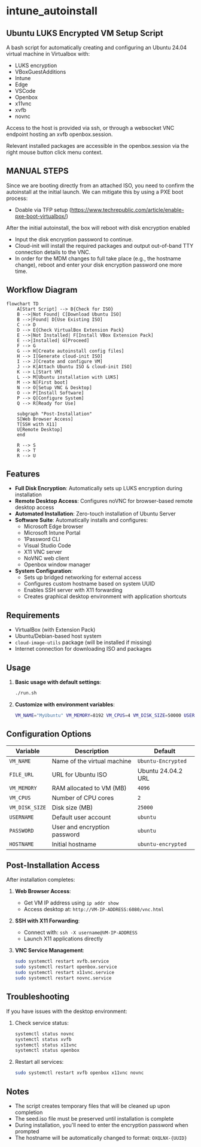# intune_autoinstall

## Ubuntu LUKS Encrypted VM Setup Script

A bash script for automatically creating and configuring an Ubuntu 24.04 virtual machine in Virtualbox with:
  - LUKS encryption
  - VBoxGuestAdditions
  - Intune
  - Edge
  - VSCode
  - Openbox
  - x11vnc
  - xvfb
  - novnc

Access to the host is provided via ssh, or through a websocket VNC endpoint hosting an xvfb openbox.session.

Relevant installed packages are accessible in the openbox.session via the right mouse button click menu context. 

## MANUAL STEPS

Since we are booting directly from an attached ISO, you need to confirm the autoinstall at the initial launch.
We can mitigate this by using a PXE boot process:
  - Doable via TFP setup (https://www.techrepublic.com/article/enable-pxe-boot-virtualbox/)

After the initial autoinstall, the box will reboot with disk encryption enabled
  - Input the disk encryption password to continue.
  - Cloud-init will install the required packages and output out-of-band TTY connection details to the VNC.
  - In order for the MDM changes to full take place (e.g., the hostname change), reboot and enter your disk encryption password one more time.

## Workflow Diagram

```mermaid
flowchart TD
    A[Start Script] --> B{Check for ISO}
    B -->|Not Found| C[Download Ubuntu ISO]
    B -->|Found| D[Use Existing ISO]
    C --> D
    D --> E{Check VirtualBox Extension Pack}
    E -->|Not Installed| F[Install VBox Extension Pack]
    E -->|Installed| G[Proceed]
    F --> G
    G --> H[Create autoinstall config files]
    H --> I[Generate cloud-init ISO]
    I --> J[Create and configure VM]
    J --> K[Attach Ubuntu ISO & cloud-init ISO]
    K --> L[Start VM]
    L --> M[Ubuntu installation with LUKS]
    M --> N[First boot]
    N --> O[Setup VNC & Desktop]
    O --> P[Install Software]
    P --> Q[Configure System]
    Q --> R[Ready for Use]
    
    subgraph "Post-Installation"
    S[Web Browser Access] 
    T[SSH with X11]
    U[Remote Desktop]
    end
    
    R --> S
    R --> T
    R --> U
```

## Features

- **Full Disk Encryption**: Automatically sets up LUKS encryption during installation
- **Remote Desktop Access**: Configures noVNC for browser-based remote desktop access
- **Automated Installation**: Zero-touch installation of Ubuntu Server
- **Software Suite**: Automatically installs and configures:
  - Microsoft Edge browser
  - Microsoft Intune Portal
  - 1Password CLI
  - Visual Studio Code
  - X11 VNC server
  - NoVNC web client
  - Openbox window manager
- **System Configuration**: 
  - Sets up bridged networking for external access
  - Configures custom hostname based on system UUID
  - Enables SSH server with X11 forwarding
  - Creates graphical desktop environment with application shortcuts

## Requirements

- VirtualBox (with Extension Pack)
- Ubuntu/Debian-based host system
- `cloud-image-utils` package (will be installed if missing)
- Internet connection for downloading ISO and packages

## Usage

1. **Basic usage with default settings**:
   ```bash
   ./run.sh
   ```

2. **Customize with environment variables**:
   ```bash
   VM_NAME="MyUbuntu" VM_MEMORY=8192 VM_CPUS=4 VM_DISK_SIZE=50000 USERNAME="myuser" PASSWORD="mysecret" HOSTNAME="myhost" ./run.sh
   ```

## Configuration Options

| Variable | Description | Default |
|----------|-------------|---------|
| `VM_NAME` | Name of the virtual machine | `Ubuntu-Encrypted` |
| `FILE_URL` | URL for Ubuntu ISO | Ubuntu 24.04.2 URL |
| `VM_MEMORY` | RAM allocated to VM (MB) | `4096` |
| `VM_CPUS` | Number of CPU cores | `2` |
| `VM_DISK_SIZE` | Disk size (MB) | `25000` |
| `USERNAME` | Default user account | `ubuntu` |
| `PASSWORD` | User and encryption password | `ubuntu` |
| `HOSTNAME` | Initial hostname | `ubuntu-encrypted` |

## Post-Installation Access

After installation completes:

1. **Web Browser Access**:
   - Get VM IP address using `ip addr show`
   - Access desktop at: `http://VM-IP-ADDRESS:6080/vnc.html`

2. **SSH with X11 Forwarding**:
   - Connect with: `ssh -X username@VM-IP-ADDRESS`
   - Launch X11 applications directly

3. **VNC Service Management**:
   ```bash
   sudo systemctl restart xvfb.service
   sudo systemctl restart openbox.service 
   sudo systemctl restart x11vnc.service
   sudo systemctl restart novnc.service
   ```

## Troubleshooting

If you have issues with the desktop environment:

1. Check service status:
   ```bash
   systemctl status novnc
   systemctl status xvfb
   systemctl status x11vnc
   systemctl status openbox
   ```

2. Restart all services:
   ```bash
   sudo systemctl restart xvfb openbox x11vnc novnc
   ```

## Notes

- The script creates temporary files that will be cleaned up upon completion
- The seed.iso file must be preserved until installation is complete
- During installation, you'll need to enter the encryption password when prompted
- The hostname will be automatically changed to format: `OXQLNX-{UUID}`
